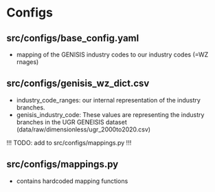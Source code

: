 # Configs

## src/configs/base_config.yaml
- mapping of the GENISIS industry codes to our industry codes (=WZ rnages)


## src/configs/genisis_wz_dict.csv
- industry_code_ranges: our internal representation of the industry branches.
- genisis_industry_code: These values are representing the industry branches in the UGR GENEISIS dataset (data/raw/dimensionless/ugr_2000to2020.csv)

!!! TODO: add to src/configs/mappings.py !!!


## src/configs/mappings.py
- contains hardcoded mapping functions